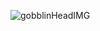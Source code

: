 ![gobblinHeadIMG](https://github.com/zerotreze/GobblinHead/assets/87788261/03d1ad19-8938-460b-a013-1318fdaa5a53)
